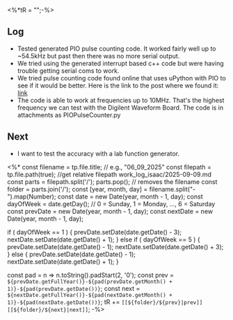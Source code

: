 <%*tR = "";-%>
## Log
- Tested generated PIO pulse counting code. It worked fairly well up to ~54.5kHz but past then there was no more serial output.
- We tried using the generated interrupt based c++ code but were having trouble getting serial coms to work.
- We tried pulse counting code found online that uses uPython with PIO to see if it would be better. Here is the link to the post where we found it: [link](https://forums.raspberrypi.com/viewtopic.php?t=307715#p1841265)
- The code is able to work at frequencies up to 10MHz. That's the highest frequency we can test with the Digilent Waveform Board. The code is in attachments as PIOPulseCounter.py
## Next
- I want to test the accuracy with a lab function generator.

<%*
const filename = tp.file.title; // e.g., "06_09_2025"
const filepath = tp.file.path(true); //get relative filepath work_log_isaac/2025-09-09.md
const parts = filepath.split('/');
parts.pop(); // removes the filename
const folder = parts.join('/');
const [year, month, day] = filename.split("-").map(Number);
const date = new Date(year, month - 1, day);
const dayOfWeek = date.getDay(); // 0 = Sunday, 1 = Monday, ..., 6 = Saturday
const prevDate = new Date(year, month - 1, day);
const nextDate = new Date(year, month - 1, day);

if ( dayOfWeek == 1 ) {
prevDate.setDate(date.getDate() - 3);
nextDate.setDate(date.getDate() + 1);
} else if ( dayOfWeek == 5 ) {
prevDate.setDate(date.getDate() - 1);
nextDate.setDate(date.getDate() + 3);
} else {
prevDate.setDate(date.getDate() - 1);
nextDate.setDate(date.getDate() + 1);
}

const pad = n => n.toString().padStart(2, '0');
const prev = `${prevDate.getFullYear()}-${pad(prevDate.getMonth() + 1)}-${pad(prevDate.getDate())}`;
const next = `${nextDate.getFullYear()}-${pad(nextDate.getMonth() + 1)}-${pad(nextDate.getDate())}`;
tR += `[[${folder}/${prev}|prev]] [[${folder}/${next}|next]]`;
-%>

